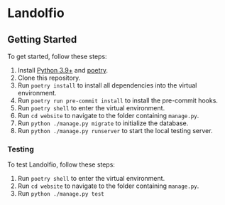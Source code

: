 # Landolfio

## Getting Started

To get started, follow these steps:

1. Install [Python 3.9+](https://www.python.org/) and [poetry](https://python-poetry.org/docs/#installation).
2. Clone this repository.
3. Run `poetry install` to install all dependencies into the virtual
   environment.
4. Run `poetry run pre-commit install` to install the pre-commit hooks.
5. Run `poetry shell` to enter the virtual environment.
6. Run `cd website` to navigate to the folder containing `manage.py`.
7. Run `python ./manage.py migrate` to initialize the database.
8. Run `python ./manage.py runserver` to start the local testing server.

### Testing

To test Landolfio, follow these steps:

1. Run `poetry shell` to enter the virtual environment.
2. Run `cd website` to navigate to the folder containing `manage.py`.
3. Run `python ./manage.py test`
